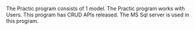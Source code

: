 The Practic program consists of 1 model. The Practic program works with Users. This program has CRUD APIs released. The MS Sql server is used in this program. 
